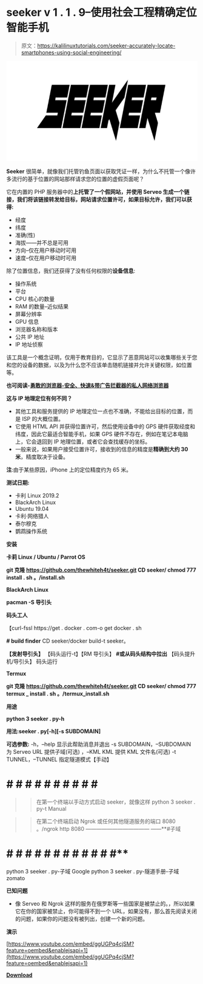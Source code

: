 # seeker v 1 . 1 . 9–使用社会工程精确定位智能手机

> 原文：<https://kalilinuxtutorials.com/seeker-accurately-locate-smartphones-using-social-engineering/>

[![Seeker V1.1.9 – Accurately Locate Smartphones Using Social Engineering](img//6b2110180aa817fe02df662de80924b3.png "Seeker V1.1.9 – Accurately Locate Smartphones Using Social Engineering")](https://1.bp.blogspot.com/-coP8IPGCAVQ/XdPQVEtF-7I/AAAAAAAADfs/FmOuPjkLmSMy10GjC373DoB5OpVBzbgggCLcBGAsYHQ/s1600/Seeker%25281%2529.png)

**Seeker** 很简单，就像我们托管钓鱼页面以获取凭证一样，为什么不托管一个像许多流行的基于位置的网站那样请求您的位置的虚假页面呢？

它在内置的 PHP 服务器中的**上托管了一个假网站，并使用 **Serveo** 生成一个链接，我们将该链接转发给目标，网站请求位置许可，如果目标允许，我们可以获得:**

*   经度
*   纬度
*   准确(性)
*   海拔——并不总是可用
*   方向–仅在用户移动时可用
*   速度–仅在用户移动时可用

除了位置信息，我们还获得了没有任何权限的**设备信息**:

*   操作系统
*   平台
*   CPU 核心的数量
*   RAM 的数量–近似结果
*   屏幕分辨率
*   GPU 信息
*   浏览器名称和版本
*   公共 IP 地址
*   IP 地址侦察

该工具是一个概念证明，仅用于教育目的，它显示了恶意网站可以收集哪些关于您和您的设备的数据，以及为什么您不应该单击随机链接并允许关键权限，如位置等。

**也可阅读-[勇敢的浏览器-安全、快速&带广告拦截器的私人网络浏览器](https://kalilinuxtutorials.com/brave-browser-secure-fast-private-web-browser-adblocker/)**

**这与 IP 地理定位有何不同？**

*   其他工具和服务提供的 IP 地理定位一点也不准确，不能给出目标的位置，而是 ISP 的大概位置。
*   它使用 HTML API 并获得位置许可，然后使用设备中的 GPS 硬件获取经度和纬度，因此它最适合智能手机，如果 GPS 硬件不存在，例如在笔记本电脑上，它会退回到 IP 地理位置，或者它会查找缓存的坐标。
*   一般来说，如果用户接受位置许可，接收到的信息的精度是**精确到大约 30 米**，精度取决于设备。

**注**:由于某些原因，iPhone 上的定位精度约为 65 米。

**测试日期:**

*   卡利 Linux 2019.2
*   BlackArch Linux
*   Ubuntu 19.04
*   卡利·网络猎人
*   泰尔穆克
*   鹦鹉操作系统

**安装**

**卡莉 Linux / Ubuntu / Parrot OS**

**git 克隆 https://github.com/thewhiteh4t/seeker.git
CD seeker/
chmod 777 install . sh
。/install.sh**

**BlackArch Linux**

**pacman -S 导引头**

**码头工人**

【curl-fssl https://get . docker . com-o get docker . sh

**# build finder**
CD seeker/docker build-t seeker。

**【发射导引头】**
【码头运行-t】【RM 导引头】
**#或从码头结构中拉出**
【码头提升机/导引头】
码头运行

**Termux**

**git 克隆 https://github.com/thewhiteh4t/seeker.git
CD seeker/
chmod 777 termux _ install . sh
。/termux_install.sh**

**用途**

**python 3 seeker . py-h**

**用法:seeker . py[-h][-s SUBDOMAIN]**

**可选参数:**
-h，–help 显示此帮助消息并退出
-s SUBDOMAIN，–SUBDOMAIN 为 Serveo URL 提供子域(可选)
，–KML KML 提供 KML 文件名(可选)
-t TUNNEL，–TUNNEL 指定隧道模式【手动】

# # # # # # # # # # # #
>>在第一个终端以手动方式启动 seeker，就像这样
python 3 seeker . py-t Manual

>>在第二个终端启动 Ngrok 或任何其他隧道服务的端口 8080
。/ngrok http 8080
————————————
——**#子域
# # # # # # # # # # # # #**
python 3 seeker . py-子域 Google
python 3 seeker . py-隧道手册-子域 zomato

**已知问题**

*   像 Serveo 和 Ngrok 这样的服务在俄罗斯等一些国家是被禁止的。，所以如果它在你的国家被禁止，你可能得不到一个 URL，如果没有，那么首先阅读关闭的问题，如果你的问题没有被列出，创建一个新的问题。

**演示**

[https://www.youtube.com/embed/ggUGPq4cjSM?feature=oembed&enablejsapi=1](https://www.youtube.com/embed/ggUGPq4cjSM?feature=oembed&enablejsapi=1)

[**Download**](https://github.com/thewhiteh4t/seeker)